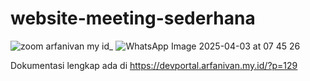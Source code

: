 # website-meeting-sederhana
![zoom arfanivan my id_](https://github.com/user-attachments/assets/653b452a-e8c2-486f-a54a-2f72ce26bc75)
![WhatsApp Image 2025-04-03 at 07 45 26](https://github.com/user-attachments/assets/e35df543-46bb-41ca-806f-00564b98a191)

Dokumentasi lengkap ada di https://devportal.arfanivan.my.id/?p=129
